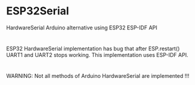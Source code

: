 # ESP32Serial
HardwareSerial Arduino alternative using ESP32 ESP-IDF API
#
ESP32 HardwareSerial implementation has bug that after ESP.restart() UART1 and UART2 stops working. This implementation uses ESP-IDF API.
#
WARNING: Not all methods of Arduino HardwareSerial are implemented !!!
